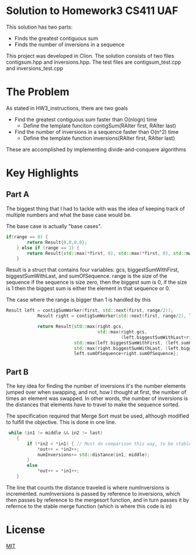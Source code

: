 # Solution to Homework3 CS411 UAF
This solution has two parts:
* Finds the greatest contiguous sum 
* Finds the number of inversions in a sequence

This project was developed in Clion.
The solution consists of two files contigsum.hpp and inversions.hpp.
The test files are contigsum_test.cpp and inversions_test.cpp

# The Problem
As stated in HW3_instructions, there are two goals
* Find the greatest contiguous sum faster than O(nlogn) time 
    - Define the template funciton contigSum(RAIter first, RAIter last)
* Find the number of inversions in a sequence faster than O(n^2) time
    - Define the template function inversions(RAIter first, RAIter last)

These are accomplished by implementing divide-and-conquere algorithms

# Key Highlights
## Part A
The biggest thing that I had to tackle with was the idea of keeping track 
of multiple numbers and what the base case would be.

The base case is actually "base cases".
```c++
if(range == 0) {
        return Result{0,0,0,0};
    } else if (range == 1) {
        return Result{std::max(*first, 0), std::max(*first, 0), std::max(*first, 0), *first};
    }
```
Result is a struct that contains four variables: gcs, biggestSumWithFirst, biggestSumWithLast, 
and sumOfSequence. 
range is the size of the sequence if the sequence is size zero, then the biggest sum is 0, 
if the size is 1 then the biggest sum is either the element in that sequence or 0.

The case where the range is bigger than 1 is handled by this 
```c++
Result left = contigSumWorker(first, std::next(first, range/2));
            Result right = contigSumWorker(std::next(first, range/2), last);

            return Result{std::max(right.gcs,
                                   std::max(right.gcs,
                                            (left.biggestSumWithLast+right.biggestSumWithFirst))),
                          std::max(left.biggestSumWithFirst, (left.sumOfSequence+right.biggestSumWithFirst)),
                          std::max(right.biggestSumWithLast, (left.biggestSumWithLast+right.sumOfSequence)),
                          left.sumOfSequence+right.sumOfSequence};
```

## Part B
The key idea for finding the number of inversions it's the number elements jumped over when swapping, and not, 
how I thought at first, the number of times an element was swapped. In other words, the number of inversions 
is the distances that elements have to travel to make the sequence sorted.

The specification required that Merge Sort must be used, although modified to fulfill the objective.
This is done in one line.

```c++
 while (in1 != middle && in2 != last)
    {
        if (*in2 < *in1) { // Must do comparison this way, to be stable.
            *out++ = *in2++;
            numInversions+= std::distance(in1, middle);
        }
        else
            *out++ = *in1++;
    }
```
The line that counts the distance traveled is where numInversions is incremented. numInversions is 
passed by reference to inversions, which then passes by reference to the mergesort function, and in turn passes it by
refernce to the stable merge function (which is where this code is in)

# License
[MIT](https://choosealicense.com/licenses/mit/)
